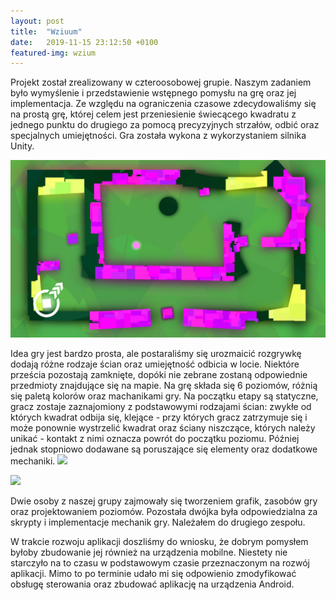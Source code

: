 ```yaml
---
layout: post
title:  "Wziuum"
date:   2019-11-15 23:12:50 +0100
featured-img: wzium
---
```

Projekt został zrealizowany w czteroosobowej grupie. Naszym zadaniem było wymyślenie i przedstawienie wstępnego pomysłu na grę oraz jej implementacja. Ze względu na ograniczenia czasowe zdecydowaliśmy się na prostą grę, której celem jest przeniesienie świecącego kwadratu z jednego punktu do drugiego za pomocą precyzyjnych strzałów, odbić oraz specjalnych umiejętności. Gra została wykona z wykorzystaniem silnika Unity.

![](https://raw.githubusercontent.com/jacekbla/jacekbla.github.io/master/assets/img/posts/content/wzium/mobile.jpg)

Idea gry jest bardzo prosta, ale postaraliśmy się urozmaicić rozgrywkę dodają różne rodzaje ścian oraz umiejętność odbicia w locie. Niektóre prześcia pozostają zamknięte, dopóki nie zebrane zostaną odpowiednie przedmioty znajdujące się na mapie. 
Na grę składa się 6 poziomów, różnią się paletą kolorów oraz machanikami gry. Na początku etapy są statyczne, gracz zostaje zaznajomiony z podstawowymi rodzajami ścian: zwykłe od których kwadrat odbija się, klejące - przy których gracz zatrzymuje się i może ponownie wystrzelić kwadrat oraz ściany niszczące, których należy unikać - kontakt z nimi oznacza powrót do początku poziomu. Później jednak stopniowo dodawane są poruszające się elementy oraz dodatkowe mechaniki.
![](https://raw.githubusercontent.com/jacekbla/jacekbla.github.io/master/assets/img/posts/content/wzium/rotate.gif)

![](https://raw.githubusercontent.com/jacekbla/jacekbla.github.io/master/assets/img/posts/content/wzium/mid_air.gif)

Dwie osoby z naszej grupy zajmowały się tworzeniem grafik, zasobów gry oraz projektowaniem poziomów. Pozostała dwójka była odpowiedzialna za skrypty i implementacje mechanik gry. Należałem do drugiego zespołu.

W trakcie rozwoju aplikacji doszliśmy do wniosku, że dobrym pomysłem byłoby zbudowanie jej również na urządzenia mobilne. Niestety nie starczyło na to czasu w podstawowym czasie przeznaczonym na rozwój aplikacji. Mimo to po terminie udało mi się odpowienio zmodyfikować obsługę sterowania oraz zbudować aplikację na urządzenia Android.
